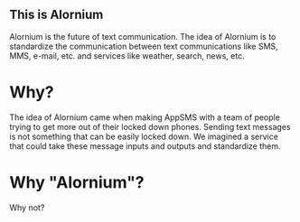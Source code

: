 ## This is Alornium
Alornium is the future of text communication.  The idea of Alornium is to standardize the communication between text communications like SMS, MMS, e-mail, etc. and services like weather, search, news, etc.
# Why?
The idea of Alornium came when making AppSMS with a team of people trying to get more out of their locked down phones.  Sending text messages is not something that can be easily locked down.  We imagined a service that could take these message inputs and outputs and standardize them.
# Why "Alornium"?
Why not?

<!--

**Here are some ideas to get you started:**

🙋‍♀️ A short introduction - what is your organization all about?
🌈 Contribution guidelines - how can the community get involved?
👩‍💻 Useful resources - where can the community find your docs? Is there anything else the community should know?
🍿 Fun facts - what does your team eat for breakfast?
🧙 Remember, you can do mighty things with the power of [Markdown](https://docs.github.com/github/writing-on-github/getting-started-with-writing-and-formatting-on-github/basic-writing-and-formatting-syntax)
-->
